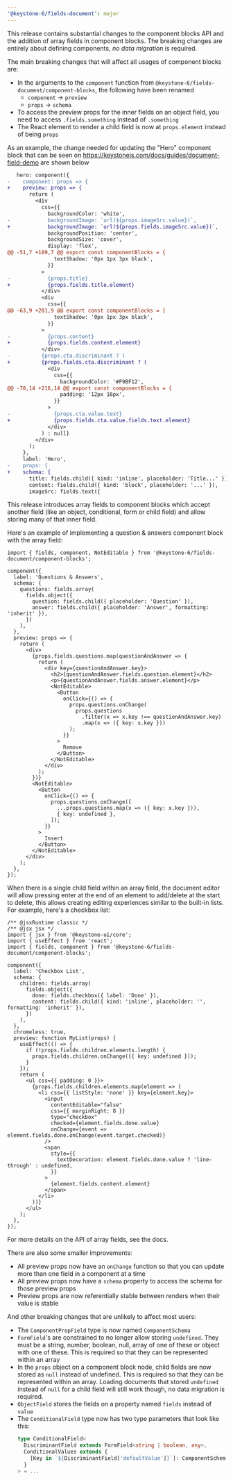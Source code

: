 ```yaml
---
'@keystone-6/fields-document': major
---
```


This release contains substantial changes to the component blocks API and the addition of array fields in component blocks. The breaking changes are entirely about defining components, _no data migration_ is required.

The main breaking changes that will affect all usages of component blocks are:

- In the arguments to the `component` function from `@keystone-6/fields-document/component-blocks`, the following have been renamed
  - `component` -> `preview`
  - `props` -> `schema`
- To access the preview props for the inner fields on an object field, you need to access `.fields.something` instead of `.something`
- The React element to render a child field is now at `props.element` instead of being `props`

As an example, the change needed for updating the "Hero" component block that can be seen on https://keystonejs.com/docs/guides/document-field-demo are shown below

```diff
   hero: component({
-    component: props => {
+    preview: props => {
       return (
         <div
           css={{
             backgroundColor: 'white',
-            backgroundImage: `url(${props.imageSrc.value})`,
+            backgroundImage: `url(${props.fields.imageSrc.value})`,
             backgroundPosition: 'center',
             backgroundSize: 'cover',
             display: 'flex',
@@ -51,7 +189,7 @@ export const componentBlocks = {
               textShadow: '0px 1px 3px black',
             }}
           >
-            {props.title}
+            {props.fields.title.element}
           </div>
           <div
             css={{
@@ -63,9 +201,9 @@ export const componentBlocks = {
               textShadow: '0px 1px 3px black',
             }}
           >
-            {props.content}
+            {props.fields.content.element}
           </div>
-          {props.cta.discriminant ? (
+          {props.fields.cta.discriminant ? (
             <div
               css={{
                 backgroundColor: '#F9BF12',
@@ -78,14 +216,14 @@ export const componentBlocks = {
                 padding: '12px 16px',
               }}
             >
-              {props.cta.value.text}
+              {props.fields.cta.value.fields.text.element}
             </div>
           ) : null}
         </div>
       );
     },
     label: 'Hero',
-    props: {
+    schema: {
       title: fields.child({ kind: 'inline', placeholder: 'Title...' }),
       content: fields.child({ kind: 'block', placeholder: '...' }),
       imageSrc: fields.text({
```

This release introduces array fields to component blocks which accept another field (like an object, conditional, form or child field) and allow storing many of that inner field.

Here's an example of implementing a question & answers component block with the array field:

```tsx
import { fields, component, NotEditable } from '@keystone-6/fields-document/component-blocks';

component({
  label: 'Questions & Answers',
  schema: {
    questions: fields.array(
      fields.object({
        question: fields.child({ placeholder: 'Question' }),
        answer: fields.child({ placeholder: 'Answer', formatting: 'inherit' }),
      })
    ),
  },
  preview: props => {
    return (
      <div>
        {props.fields.questions.map(questionAndAnswer => {
          return (
            <div key={questionAndAnswer.key}>
              <h2>{questionAndAnswer.fields.question.element}</h2>
              <p>{questionAndAnswer.fields.answer.element}</p>
              <NotEditable>
                <Button
                  onClick={() => {
                    props.questions.onChange(
                      props.questions
                        .filter(x => x.key !== questionAndAnswer.key)
                        .map(x => ({ key: x.key }))
                    );
                  }}
                >
                  Remove
                </Button>
              </NotEditable>
            </div>
          );
        })}
        <NotEditable>
          <Button
            onClick={() => {
              props.questions.onChange([
                ...props.questions.map(x => ({ key: x.key })),
                { key: undefined },
              ]);
            }}
          >
            Insert
          </Button>
        </NotEditable>
      </div>
    );
  },
});
```

When there is a single child field within an array field, the document editor will allow pressing enter at the end of an element to add/delete at the start to delete, this allows creating editing experiences similar to the built-in lists. For example, here's a checkbox list:

```tsx
/** @jsxRuntime classic */
/** @jsx jsx */
import { jsx } from '@keystone-ui/core';
import { useEffect } from 'react';
import { fields, component } from '@keystone-6/fields-document/component-blocks';

component({
  label: 'Checkbox List',
  schema: {
    children: fields.array(
      fields.object({
        done: fields.checkbox({ label: 'Done' }),
        content: fields.child({ kind: 'inline', placeholder: '', formatting: 'inherit' }),
      })
    ),
  },
  chromeless: true,
  preview: function MyList(props) {
    useEffect(() => {
      if (!props.fields.children.elements.length) {
        props.fields.children.onChange([{ key: undefined }]);
      }
    });
    return (
      <ul css={{ padding: 0 }}>
        {props.fields.children.elements.map(element => (
          <li css={{ listStyle: 'none' }} key={element.key}>
            <input
              contentEditable="false"
              css={{ marginRight: 8 }}
              type="checkbox"
              checked={element.fields.done.value}
              onChange={event => element.fields.done.onChange(event.target.checked)}
            />
            <span
              style={{
                textDecoration: element.fields.done.value ? 'line-through' : undefined,
              }}
            >
              {element.fields.content.element}
            </span>
          </li>
        ))}
      </ul>
    );
  },
});
```

For more details on the API of array fields, see the docs.

There are also some smaller improvements:

- All preview props now have an `onChange` function so that you can update more than one field in a component at a time
- All preview props now have a `schema` property to access the schema for those preview props
- Preview props are now referentially stable between renders when their value is stable

And other breaking changes that are unlikely to affect most users:

- The `ComponentPropField` type is now named `ComponentSchema`
- `FormField`'s are constrained to no longer allow storing `undefined`. They must be a string, number, boolean, null, array of one of these or object with one of these. This is required so that they can be represented within an array
- In the `props` object on a component block node, child fields are now stored as `null` instead of undefined. This is required so that they can be represented within an array. Loading documents that stored `undefined` instead of `null` for a child field will still work though, no data migration is required.
- `ObjectField` stores the fields on a property named `fields` instead of `value`
- The `ConditionalField` type now has two type parameters that look like this:
  ```ts
  type ConditionalField<
    DiscriminantField extends FormField<string | boolean, any>,
    ConditionalValues extends {
      [Key in `${DiscriminantField['defaultValue']}`]: ComponentSchema;
    }
  > = ...
  ```

